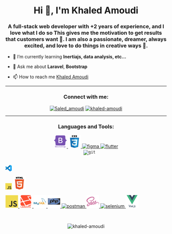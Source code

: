 <h1 align="center">Hi 👋, I'm Khaled Amoudi</h1>
<h3 align="center">A full-stack web developer with +2 years of experience, and I love what I do so This gives me the motivation to get results that customers want 🥰. I am also a passionate, dreamer, always excited, and love to do things in creative ways 🤯.</h3>


- 🌱 I’m currently learning **Inertiajs, data analysis, etc...**

- 💬 Ask me about **Laravel**, **Bootstrap**

- 📫 How to reach me [Khaled Amoudi](https://www.linkedin.com/in/khaled-amoudi-73768a195/)

<hr>
<h3 align="center">Connect with me:</h3>
<p align="center">
<a href="https://twitter.com/5aled_amoudi" target="blank"><img align="center" src="https://raw.githubusercontent.com/rahuldkjain/github-profile-readme-generator/master/src/images/icons/Social/twitter.svg" alt="5aled_amoudi" height="30" width="40" /></a>
<a href="https://linkedin.com/in/khaled-amoudi" target="blank"><img align="center" src="https://raw.githubusercontent.com/rahuldkjain/github-profile-readme-generator/master/src/images/icons/Social/linked-in-alt.svg" alt="khaled-amoudi" height="30" width="40" /></a>
</p>


<!-- <div align="center">
  <a href="https://app.daily.dev/khaled_amoudi"><img align="center" src="https://api.daily.dev/devcards/78101507fab643759484ba400d8d5d2f.png?r=1f9" width="200" alt="Khaled Amoudi's Dev Card"/></a>
</div>
 -->

<hr>
<h3 align="center">Languages and Tools:</h3>
<p align="center"> 
  <a href="https://getbootstrap.com" target="_blank" rel="noreferrer"> 
  <img src="https://raw.githubusercontent.com/devicons/devicon/master/icons/bootstrap/bootstrap-plain-wordmark.svg" alt="bootstrap" width="40" height="40"/> 
  </a> 
  
  <a href="https://www.w3schools.com/css/" target="_blank" rel="noreferrer"> 
    <img src="https://raw.githubusercontent.com/devicons/devicon/master/icons/css3/css3-original-wordmark.svg" alt="css3" width="40" height="40"/> 
  </a> 
  
  <a href="https://www.figma.com/" target="_blank" rel="noreferrer"> 
    <img src="https://www.vectorlogo.zone/logos/figma/figma-icon.svg" alt="figma" width="40" height="40"/> 
  </a> 
  
  <a href="https://flutter.dev" target="_blank" rel="noreferrer"> 
    <img src="https://www.vectorlogo.zone/logos/flutterio/flutterio-icon.svg" alt="flutter" width="40" height="40"/> 
  </a> 
  <code>
    <img src="https://www.vectorlogo.zone/logos/git-scm/git-scm-icon.svg" alt="git" width="40" height="40"/> 
  </code>
  
  <code><img height="20" src="https://raw.githubusercontent.com/github/explore/80688e429a7d4ef2fca1e82350fe8e3517d3494d/topics/visual-studio-code/visual-studio-code.png"></code>
  
<code><img height="20" src="https://raw.githubusercontent.com/github/explore/80688e429a7d4ef2fca1e82350fe8e3517d3494d/topics/javascript/javascript.png"></code>
  <a href="https://www.w3.org/html/" target="_blank" rel="noreferrer"> 
    <img src="https://raw.githubusercontent.com/devicons/devicon/master/icons/html5/html5-original-wordmark.svg" alt="html5" width="40" height="40"/> 
  </a> 
  
  <a href="https://developer.mozilla.org/en-US/docs/Web/JavaScript" target="_blank" rel="noreferrer"> 
    <img src="https://raw.githubusercontent.com/devicons/devicon/master/icons/javascript/javascript-original.svg" alt="javascript" width="40" height="40"/> 
  </a> 
  
  <a href="https://laravel.com/" target="_blank" rel="noreferrer"> 
    <img src="https://raw.githubusercontent.com/devicons/devicon/master/icons/laravel/laravel-plain-wordmark.svg" alt="laravel" width="40" height="40"/> 
  </a> 
  
  <a href="https://www.mysql.com/" target="_blank" rel="noreferrer"> 
    <img src="https://raw.githubusercontent.com/devicons/devicon/master/icons/mysql/mysql-original-wordmark.svg" alt="mysql" width="40" height="40"/> 
  </a> 
  
  <a href="https://www.php.net" target="_blank" rel="noreferrer"> 
    <img src="https://raw.githubusercontent.com/devicons/devicon/master/icons/php/php-original.svg" alt="php" width="40" height="40"/> </a> <a href="https://postman.com" target="_blank" rel="noreferrer"> <img src="https://www.vectorlogo.zone/logos/getpostman/getpostman-icon.svg" alt="postman" width="40" height="40"/> </a> <a href="https://sass-lang.com" target="_blank" rel="noreferrer"> <img src="https://raw.githubusercontent.com/devicons/devicon/master/icons/sass/sass-original.svg" alt="sass" width="40" height="40"/> </a> <a href="https://www.selenium.dev" target="_blank" rel="noreferrer"> <img src="https://raw.githubusercontent.com/detain/svg-logos/780f25886640cef088af994181646db2f6b1a3f8/svg/selenium-logo.svg" alt="selenium" width="40" height="40"/> </a> <a href="https://vuejs.org/" target="_blank" rel="noreferrer"> <img src="https://raw.githubusercontent.com/devicons/devicon/master/icons/vuejs/vuejs-original-wordmark.svg" alt="vuejs" width="40" height="40"/> </a> </p>

<br>
<p align="center"><img align="center" src="https://github-readme-stats.vercel.app/api/top-langs?username=khaled-amoudi&show_icons=true&locale=en&layout=compact" alt="khaled-amoudi" /></p>


<!---
khaled-amoudi/khaled-amoudi is a ✨ special ✨ repository because its `README.md` (this file) appears on your GitHub profile.
You can click the Preview link to take a look at your changes.
--->
